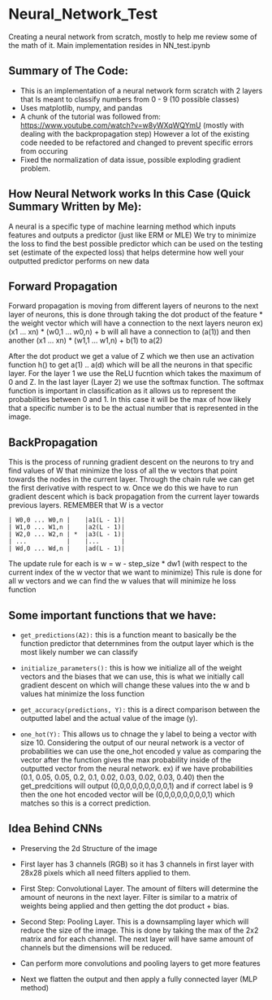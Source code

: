 # Neural_Network_Test
Creating a neural network from scratch, mostly to help me review some of the math of it.
Main implementation resides in NN_test.ipynb

## Summary of The Code:
- This is an implementation of a neural network form scratch with 2 layers that Is meant to classify numbers from 0 - 9 (10 possible classes)
- Uses matplotlib, numpy, and pandas
- A chunk of the tutorial was followed from: https://www.youtube.com/watch?v=w8yWXqWQYmU (mostly with  dealing with the backpropagation step) However a lot of the existing code needed to be refactored and changed to prevent specific errors from occuring
- Fixed the normalization of data issue, possible exploding gradient problem.

## How Neural Network works In this Case (Quick Summary Written by Me):
A neural is a specific type of machine learning method which inputs features and outputs a predictor (just like ERM or MLE) We try to minimize the loss to find the best
possible predictor which can be used on the testing set (estimate of the expected loss) that helps determine how well your outputted predictor performs on new data

## Forward Propagation
Forward propagation is moving from different layers of neurons to the next layer of neurons, this is done through taking the dot product of the feature * the weight vector which 
will have a connection to the next layers neuron ex) (x1 ... xn) * (w0,1 ... w0,n) + b will all have a connection to (a(1)) and then another (x1 ... xn) * (w1,1 ... w1,n) + b(1) to a(2)

After the dot product we get a value of Z which we then use an activation function h() to get a(1) .. a(d) which will be all the neurons in that specific layer.
For the layer 1 we use the ReLU fucntion which takes the maximum of 0 and Z. In the last layer (Layer 2) we use the softmax function. The softmax function is important in classification
as it allows us to represent the probabilities between 0 and 1. In this case it will be the max of how likely that a specific number is to be the actual number that is represented in the image.

## BackPropagation
This is the process of running gradient descent on the neurons to try and find values of W that minimize the loss of all the w vectors that point towards the nodes in the current layer.
Through the chain rule we can get the first derivative with respect to w. Once we do this we have to run gradient descent which is back propagation from the current layer towards previous layers.
REMEMBER that W is a vector

```
| W0,0 ... W0,n |    |a1(L - 1)|
| W1,0 ... W1,n |    |a2(L - 1)|
| W2,0 ... W2,n | *  |a3(L - 1)|
| ...           |    |...      |
| Wd,0 ... Wd,n |    |ad(L - 1)|
```

The update rule for each is 
w = w - step_size * dw1 (with respect to the current index of the w vector that we want to minimize) 
This rule is done for all w vectors and we can find the w values that will minimize he loss function

## Some important functions that we have:
- ```get_predictions(A2):``` this is a function meant to basically be the function predictor that deternmines from the output layer which is the most likely number we can classify

- ```initialize_parameters():``` this is how we initialize all of the weight vectors and the biases that we can use, this is what we initially call gradient descent on which will change these values into the 
w and b values hat minimize the loss function

- ```get_accuracy(predictions, Y):``` this is a direct comparison between the outputted label and the actual value of the image (y).

- ```one_hot(Y):``` This allows us to chnage the y label to being a vector with size 10. Considering the output of our neural network is a vector of probabilities we can use the one_hot encoded y 
value as comparing the vector after the function gives the max probability inside of the outputted vector from the neural network.
ex) if we have probabilities (0.1, 0.05, 0.05, 0.2, 0.1, 0.02, 0.03, 0.02, 0.03, 0.40) then the get_predcitions will output (0,0,0,0,0,0,0,0,0,1)
and if correct label is 9 then the one hot encoded vector will be (0,0,0,0,0,0,0,0,1) which matches so this is a correct prediction.

## Idea Behind CNNs

- Preserving the 2d Structure of the image
- First layer has 3 channels (RGB) so it has 3 channels in first layer with 28x28 pixels which all need filters applied to them.

- First Step: Convolutional Layer. The amount of filters will determine the amount of neurons in the next layer. Filter is similar to a matrix of weights being applied and then getting the dot product + bias. 
- Second Step: Pooling Layer. This is a downsampling layer which will reduce the size of the image. This is done by taking the max of the 2x2 matrix and for each channel. The next layer will have same amount of channels but the dimensions will be reduced.
- Can perform more convolutions and pooling layers to get more features
- Next we flatten the output and then apply a fully connected layer (MLP method)


